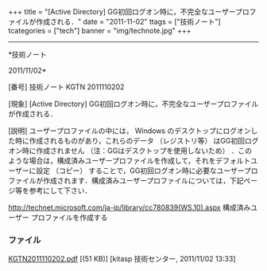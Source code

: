 ﻿+++
title = "[Active Directory] GG初回ログオン時に，不完全なユーザープロファイルが作成される．"
date = "2011-11-02"
ttags = ["技術ノート"]
tcategories = ["tech"]
banner = "img/technote.jpg"
+++

-----------------------------------------------------------------------------------------------------------------------------

*技術ノート

2011/11/02*


[番号]
技術ノート KGTN 2011110202

[現象]
[Active Directory]
GG初回ログオン時に，不完全なユーザープロファイルが作成される．

[説明]
ユーザープロファイルの中には， Windows
のデスクトップにログオンした時に作成されるものがあり，これらのデータ
（レジストリ等） はGG初回ログオン時に作成されません
（注：GGはデスクトップを使用しないため）
．このような場合は，構成済みユーザープロファイルを作成して，それをデフォルトユーザーに設定
（コピー）
することで，GG初回ログオン時に必要なユーザープロファイルが作成されます．構成済みユーザープロファイルについては，下記ページ等を参考にして下さい．

<http://technet.microsoft.com/ja-jp/library/cc780839(WS.10).aspx>
構成済みユーザー プロファイルを作成する


### ファイル

 
 


[KGTN2011110202.pdf](http://techreport.kitasp.net/attachments/download/690/KGTN2011110202.pdf)
 [(51 KB)] [kitasp 技術センター, 2011/11/02
13:33]


 


 

